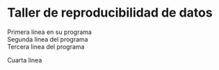 # Taller de reproducibilidad de datos  

Primera linea en su programa  
Segunda linea del programa  
Tercera linea del programa  

Cuarta linea